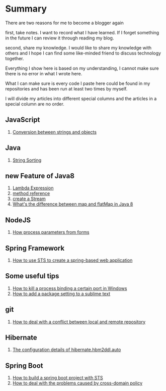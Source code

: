 # Summary

There are two reasons for me to become a blogger again

first, take notes. I want to record what I have learned. If I forget something in the future I can review it through reading my blog.

second, share my knowledge. I would like to share my knowledge with others and I hope I can find some like-minded friend to discuss technology together.

Everything I show here is based on my understanding, I cannot make sure there is no error in what I wrote here. 

What I can make sure is every code I paste here could be found in my repositories and has been run at least two times by myself.

I will divide my articles into different special columns and the articles in a special column are no order.



## JavaScript 
1. [Conversion between strings and objects](https://github.com/fengandzhy/Blog/issues/3)

## Java   

1. [String Sorting](https://github.com/fengandzhy/Blog/issues/4)

## new Feature of Java8
1. [Lambda Expression](https://github.com/fengandzhy/Blog/issues/7)
2. [method reference](https://github.com/fengandzhy/Blog/issues/8)
3. [create a Stream](https://github.com/fengandzhy/Blog/issues/9)
4. [What's the difference between map and flatMap in Java 8](https://github.com/fengandzhy/Blog/issues/14)



## NodeJS
1. [How process parameters from forms](https://github.com/fengandzhy/Blog/issues/5)


## Spring Framework   
1. [How to use STS to create a spring-based web application](https://github.com/fengandzhy/Blog/issues/6)

## Some useful tips   
1. [How to kill a process binding a certain port in Windows](https://github.com/fengandzhy/Blog/issues/10)
2. [How to add a package setting to a sublime text](https://github.com/fengandzhy/Blog/issues/13)

## git   
1. [How to deal with a conflict between local and remote repository](https://github.com/fengandzhy/Blog/issues/11)

## Hibernate
1. [The configuration details of hibernate.hbm2ddl.auto](https://github.com/fengandzhy/Blog/issues/12) 

## Spring Boot
1. [How to build a spring boot project with STS](https://github.com/fengandzhy/Blog/issues/15) 
2. [How to deal with the problems caused by cross-domain policy](https://github.com/fengandzhy/Blog/issues/16) 

